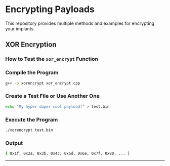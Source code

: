 # Encrypting Payloads

This repository provides multiple methods and examples for encrypting your implants.

## XOR Encryption

### How to Test the `xor_encrypt` Function

### Compile the Program
```bash
g++ -o xorencrypt xor_encrypt.cpp
```
### Create a Test File or Use Another One
```bash
echo "My hyper duper cool payload!" > test.bin
```
### Execute the Program
```bash
./xorencrypt test.bin
```
### Output
```bash
{ 0x1f, 0x2a, 0x3b, 0x4c, 0x5d, 0x6e, 0x7f, 0x80, ... }
```
___
